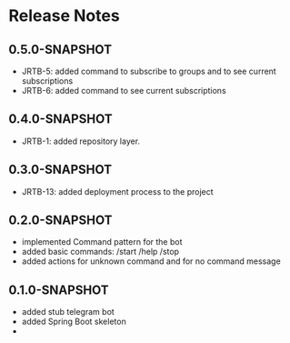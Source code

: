 # Release Notes

## 0.5.0-SNAPSHOT
*   JRTB-5: added command to subscribe to groups and to see current subscriptions
*   JRTB-6: added command to see current subscriptions

## 0.4.0-SNAPSHOT
*   JRTB-1: added repository layer.


## 0.3.0-SNAPSHOT
* JRTB-13: added deployment process to the project


## 0.2.0-SNAPSHOT
* implemented Command pattern for the bot
* added basic commands: /start /help /stop
* added actions for unknown command and for no command message


## 0.1.0-SNAPSHOT
* added stub telegram bot 
* added Spring Boot skeleton
* 
